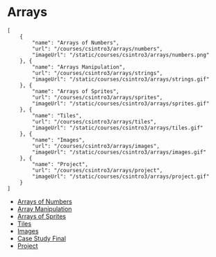 # Arrays

```codecard
[
    {
        "name": "Arrays of Numbers",
        "url": "/courses/csintro3/arrays/numbers",
        "imageUrl": "/static/courses/csintro3/arrays/numbers.png"
    }, {
        "name": "Arrays Manipulation",
        "url": "/courses/csintro3/arrays/strings",
        "imageUrl": "/static/courses/csintro3/arrays/strings.gif"
    }, {
        "name": "Arrays of Sprites",
        "url": "/courses/csintro3/arrays/sprites",
        "imageUrl": "/static/courses/csintro3/arrays/sprites.gif"
    }, {
        "name": "Tiles",
        "url": "/courses/csintro3/arrays/tiles",
        "imageUrl": "/static/courses/csintro3/arrays/tiles.gif"
    }, {
        "name": "Images",
        "url": "/courses/csintro3/arrays/images",
        "imageUrl": "/static/courses/csintro3/arrays/images.gif"
    }, {
        "name": "Project",
        "url": "/courses/csintro3/arrays/project",
        "imageUrl": "/static/courses/csintro3/arrays/project.gif"
    }
]
```

* [Arrays of Numbers](/courses/csintro3/arrays/numbers)
* [Array Manipulation](/courses/csintro3/arrays/strings)
* [Arrays of Sprites](/courses/csintro3/arrays/sprites)
* [Tiles](/courses/csintro3/arrays/tiles)
* [Images](/courses/csintro3/arrays/images)
* [Case Study Final](/courses/csintro3/arrays/case-study)
* [Project](/courses/csintro3/arrays/project)